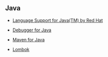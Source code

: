 ## Java

-   [Language Support for Java(TM) by Red Hat](https://marketplace.visualstudio.com/items?itemName=redhat.java)
    
-   [Debugger for Java](https://marketplace.visualstudio.com/items?itemName=vscjava.vscode-java-debug)
    
-   [Maven for Java](https://marketplace.visualstudio.com/items?itemName=vscjava.vscode-maven)
    
-   [Lombok](https://marketplace.visualstudio.com/items?itemName=GabrielBB.vscode-lombok)